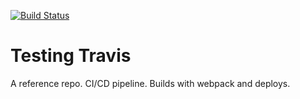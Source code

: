 [![Build Status](https://travis-ci.com/meatbags/testing-travis.svg?branch=master)](https://travis-ci.com/meatbags/testing-travis)
# Testing Travis

A reference repo. CI/CD pipeline. Builds with webpack and deploys.
